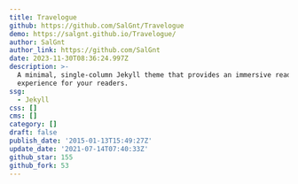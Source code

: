 ```yaml
---
title: Travelogue
github: https://github.com/SalGnt/Travelogue
demo: https://salgnt.github.io/Travelogue/
author: SalGnt
author_link: https://github.com/SalGnt
date: 2023-11-30T08:36:24.997Z
description: >-
  A minimal, single-column Jekyll theme that provides an immersive read
  experience for your readers.
ssg:
  - Jekyll
css: []
cms: []
category: []
draft: false
publish_date: '2015-01-13T15:49:27Z'
update_date: '2021-07-14T07:40:33Z'
github_star: 155
github_fork: 53
---
```

